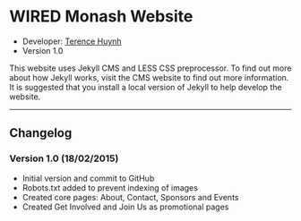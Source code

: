 # WIRED Monash Website
* Developer: [Terence Huynh](http://terencehuynh.com)
* Version 1.0

This website uses Jekyll CMS and LESS CSS preprocessor. To find out more about how Jekyll works, visit the CMS website to find out more information. It is suggested that you install a local version of Jekyll to help develop the website.

---

## Changelog
### Version 1.0 (18/02/2015)
* Initial version and commit to GitHub
* Robots.txt added to prevent indexing of images
* Created core pages: About, Contact, Sponsors and Events
* Created Get Involved and Join Us as promotional pages
